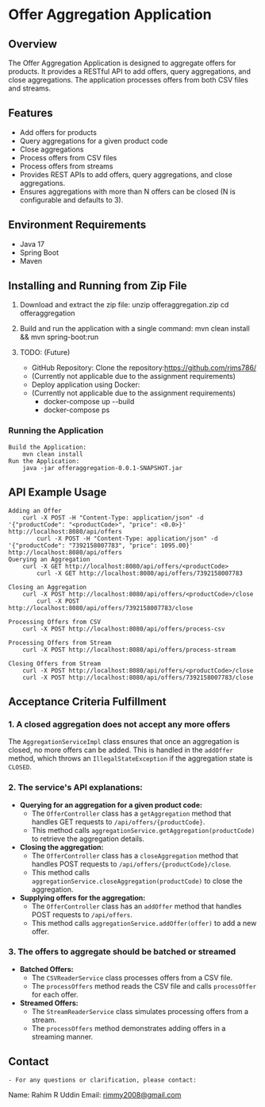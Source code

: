 
# Offer Aggregation Application

## Overview
The Offer Aggregation Application is designed to aggregate offers for products. 
It provides a RESTful API to add offers, query aggregations, and close aggregations. 
The application processes offers from both CSV files and streams.

## Features
- Add offers for products
- Query aggregations for a given product code
- Close aggregations
- Process offers from CSV files
- Process offers from streams
- Provides REST APIs to add offers, query aggregations, and close aggregations.
- Ensures aggregations with more than N offers can be closed (N is configurable and defaults to 3).

## Environment Requirements
- Java 17
- Spring Boot
- Maven

## Installing and Running from Zip File
1. Download and extract the zip file:
   unzip offeraggregation.zip
   cd offeraggregation

2. Build and run the application with a single command:
   mvn clean install && mvn spring-boot:run
 
3. TODO: (Future)
   - GitHub Repository: Clone the repository:https://github.com/rims786/<future-project>
   	- (Currently not applicable due to the assignment requirements)
   - Deploy application using Docker:
   	- (Currently not applicable due to the assignment requirements)
       - docker-compose up --build
       - docker-compose ps

### Running the Application
    Build the Application:    
    	mvn clean install
    Run the Application:    
    	java -jar offeraggregation-0.0.1-SNAPSHOT.jar

## API Example Usage
    Adding an Offer
    	curl -X POST -H "Content-Type: application/json" -d '{"productCode": "<productCode>", "price": <0.0>}' http://localhost:8080/api/offers
    		curl -X POST -H "Content-Type: application/json" -d '{"productCode": "7392158007783", "price": 1095.00}' http://localhost:8080/api/offers
    Querying an Aggregation
    	curl -X GET http://localhost:8080/api/offers/<productCode>
    		curl -X GET http://localhost:8080/api/offers/7392158007783

    Closing an Aggregation
    	curl -X POST http://localhost:8080/api/offers/<productCode>/close
    		curl -X POST http://localhost:8080/api/offers/7392158007783/close

    Processing Offers from CSV
    	curl -X POST http://localhost:8080/api/offers/process-csv

    Processing Offers from Stream
    	curl -X POST http://localhost:8080/api/offers/process-stream

    Closing Offers from Stream
    	curl -X POST http://localhost:8080/api/offers/<productCode>/close
    	curl -X POST http://localhost:8080/api/offers/7392158007783/close


## Acceptance Criteria Fulfillment

### 1. A closed aggregation does not accept any more offers

The `AggregationServiceImpl` class ensures that once an aggregation is closed, no more offers can be added. 
This is handled in the `addOffer` method, which throws an `IllegalStateException` if the aggregation state is `CLOSED`.

### 2. The service's API explanations:
- **Querying for an aggregation for a given product code:**
    - The `OfferController` class has a `getAggregation` method that handles GET requests to `/api/offers/{productCode}`. 
    - This method calls `aggregationService.getAggregation(productCode)` to retrieve the aggregation details.
- **Closing the aggregation:**
    - The `OfferController` class has a `closeAggregation` method that handles POST requests to `/api/offers/{productCode}/close`. 
    - This method calls `aggregationService.closeAggregation(productCode)` to close the aggregation.
- **Supplying offers for the aggregation:**
    - The `OfferController` class has an `addOffer` method that handles POST requests to `/api/offers`. 
    - This method calls `aggregationService.addOffer(offer)` to add a new offer.

### 3. The offers to aggregate should be batched or streamed
- **Batched Offers:**
    - The `CSVReaderService` class processes offers from a CSV file. 
    - The `processOffers` method reads the CSV file and calls `processOffer` for each offer.
- **Streamed Offers:**
    - The `StreamReaderService` class simulates processing offers from a stream. 
    - The `processOffers` method demonstrates adding offers in a streaming manner.

## Contact
	- For any questions or clarification, please contact:
   Name: Rahim R Uddin
   Email: rimmy2008@gmail.com
